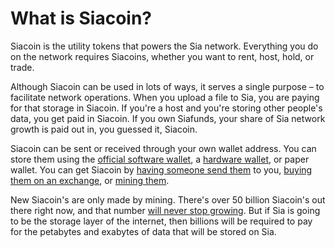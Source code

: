 # What is Siacoin?

Siacoin is the utility tokens that powers the Sia network. Everything you do on the network requires Siacoins, whether you want to rent, host, hold, or trade.

Although Siacoin can be used in lots of ways, it serves a single purpose – to facilitate network operations. When you upload a file to Sia, you are paying for that storage in Siacoin. If you're a host and you're storing other people's data, you get paid in Siacoin. If you own Siafunds, your share of Sia network growth is paid out in, you guessed it, Siacoin.

Siacoin can be sent or received through your own wallet address. You can store them using the [official software wallet](../../../your-sia-wallet/wallet-setup/), a [hardware wallet](../../../your-sia-wallet/wallet-setup/for-advanced-users/using-the-sia-ledger-nano-s-app.md), or paper wallet. You can get Siacoin by [having someone send them](../../../your-sia-wallet/wallet-setup/how-to-make-a-sia-address.md) to you, [buying them on an exchange](how-to-buy-siacoins.md#buy-sc-from-an-exchange), or [mining them](broken-reference).

New Siacoin's are only made by mining. There's over 50 billion Siacoin's out there right now, and that number [will never stop growing](siacoin-total-supply.md). But if Sia is going to be the storage layer of the internet, then billions will be required to pay for the petabytes and exabytes of data that will be stored on Sia.
